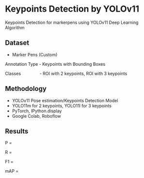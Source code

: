# Keypoints Detection by YOLOv11
Keypoints Detection for markerpens using YOLOv11 Deep Learning Algorithm

## Dataset
- Marker Pens (Custom)

Annotation Type - Keypoints with Bounding Boxes

Classes &nbsp; &nbsp; &nbsp; &nbsp; &nbsp; &nbsp; &ensp; - ROI with 2 keypoints, ROI with 3 keypoints

## Methodology
- YOLOv11 Pose estimation/Keypoints Detection Model
- YOLO11m for 2 keypoints, YOLO11l for 3 keypoints
- PyTorch, IPython.display
- Google Colab, Roboflow

## Results
P = 

R = 

F1 = 

mAP = 
